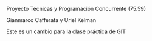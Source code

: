 Proyecto Técnicas y Programación Concurrente (75.59)

Gianmarco Cafferata y Uriel Kelman


Este es un cambio para la clase práctica de GIT
